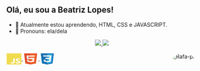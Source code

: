 ## Olá, eu sou a Beatriz Lopes!  
- 🌱 Atualmente estou aprendendo, HTML, CSS e JAVASCRIPT.
- 🙂 Pronouns: ela/dela

<div align="center">
  <a href="https://github.com/bealopesof">
  <img height="180em" src="https://github-readme-stats.vercel.app/api?username=bealopesof&show_icons=true&theme=radical&include_all_commits=true&count_private=true"/>
  <img height="180em" src="https://github-readme-stats.vercel.app/api/top-langs/?username=bealopesof&layout=compact&langs_count=7&theme=radical"/>
</div>

<div style="display: inline_block"><br>
  <img align="center" alt="Rafa-Js" height="30" width="40" src="https://raw.githubusercontent.com/devicons/devicon/master/icons/javascript/javascript-plain.svg">
  <img align="center" alt="Rafa-HTML" height="30" width="40" src="https://raw.githubusercontent.com/devicons/devicon/master/icons/html5/html5-original.svg">
  <img align="center" alt="Rafa-CSS" height="30" width="40" src="https://raw.githubusercontent.com/devicons/devicon/master/icons/css3/css3-original.svg">
  <img align="right" alt="Rafa-pic" height="150" style="border-radius:50px;" src="https://media.discordapp.net/attachments/639956127056134178/890373478988013628/Publicacoes_Instagram_1_1.png?width=676&height=676">
</div>
  
##


  

<!---
bealopesof/bealopesof is a ✨ special ✨ repository because its `README.md` (this file) appears on your GitHub profile.
You can click the Preview link to take a look at your changes.
--->
